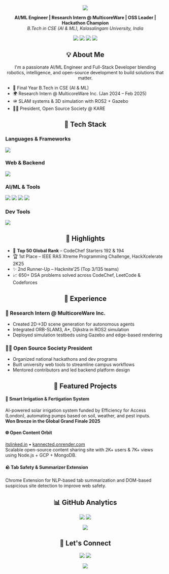 <div align="center">
  <img src="https://capsule-render.vercel.app/api?type=waving&color=0e76a8&height=200&section=header&text=Thummala%20Nithin%20Reddy&fontSize=40&fontColor=ffffff"/>
</div><p align="center">
  <strong>AI/ML Engineer | Research Intern @ MulticoreWare | OSS Leader | Hackathon Champion</strong><br>
  <em>B.Tech in CSE (AI & ML), Kalasalingam University, India</em>
</p><p align="center">
  <a href="mailto:thummalanithinreddy4@gmail.com"><img src="https://img.shields.io/badge/Email-D14836?style=for-the-badge&logo=gmail&logoColor=white"/></a>
  <a href="https://linkedin.com/in/nithin-reddy-thummala-442657268"><img src="https://img.shields.io/badge/LinkedIn-0077B5?style=for-the-badge&logo=linkedin&logoColor=white"/></a>
  <a href="https://github.com/NITHINREDDY3T"><img src="https://img.shields.io/badge/GitHub-181717?style=for-the-badge&logo=github&logoColor=white"/></a>
  <a href="https://codechef.com/users/kl_99220041397"><img src="https://img.shields.io/badge/CodeChef-5B4638?style=for-the-badge&logo=codechef&logoColor=white"/></a>
</p><h2 align="center">💡 About Me</h2><p align="center">
  I'm a passionate AI/ML Engineer and Full-Stack Developer blending robotics, intelligence, and open-source development to build solutions that matter.
</p><ul>
  <li>🤖 Final Year B.Tech in CSE (AI & ML)</li>
  <li>🌍 Research Intern @ MulticoreWare Inc. (Jan 2024 – Feb 2025)</li>
  <li>🪖 SLAM systems & 3D simulation with ROS2 + Gazebo</li>
  <li>👩‍💼 President, Open Source Society @ KARE</li>
</ul><h2 align="center">🔧 Tech Stack</h2><h3>Languages & Frameworks</h3>
<p>
  <img src="https://skillicons.dev/icons?i=python,java,c,cpp,javascript,html,css"/>
</p><h3>Web & Backend</h3>
<p>
  <img src="https://skillicons.dev/icons?i=nodejs,flask,mongodb,mysql,express"/>
</p><h3>AI/ML & Tools</h3>
<p>
  <img src="https://img.shields.io/badge/TensorFlow-EF6C00?style=for-the-badge&logo=tensorflow&logoColor=white"/>
  <img src="https://img.shields.io/badge/PyTorch-EE4C2C?style=for-the-badge&logo=pytorch&logoColor=white"/>
  <img src="https://img.shields.io/badge/ROS2-22314E?style=for-the-badge&logo=ros&logoColor=white"/>
  <img src="https://img.shields.io/badge/Gazebo-2C5DAB?style=for-the-badge&logo=robotframework&logoColor=white"/>
</p><h3>Dev Tools</h3>
<p>
  <img src="https://skillicons.dev/icons?i=git,github,vscode,linux,gcp,postman"/>
</p><h2 align="center">🎯 Highlights</h2><ul>
  <li>🥇 <strong>Top 50 Global Rank</strong> – CodeChef Starters 192 & 194</li>
  <li>🏆 1st Place – IEEE RAS Xtreme Programming Challenge, HackXcelerate 2K25</li>
  <li>✨ 2nd Runner-Up – Hacknite’25 (Top 3/135 teams)</li>
  <li>📈 650+ DSA problems solved across CodeChef, LeetCode & Codeforces</li>
</ul><h2 align="center">💼 Experience</h2><h3>🔬 Research Intern @ MulticoreWare Inc.</h3>
<ul>
  <li>Created 2D→3D scene generation for autonomous agents</li>
  <li>Integrated ORB-SLAM3, A*, Dijkstra in ROS2 simulation</li>
  <li>Deployed simulation testbeds using Gazebo and edge-based rendering</li>
</ul><h3>🧑‍💻 Open Source Society President</h3>
<ul>
  <li>Organized national hackathons and dev programs</li>
  <li>Built university web tools to streamline campus workflows</li>
  <li>Mentored contributors and led backend platform design</li>
</ul><h2 align="center">🎨 Featured Projects</h2><h4>🌿 Smart Irrigation & Fertigation System</h4>
<p>
  AI-powered solar irrigation system funded by Efficiency for Access (London), automating pumps based on soil, weather, and pest inputs. <br>
  <strong>Won Bronze in the Global Grand Finale 2025</strong>
</p><h4>🌐 Open Content Orbit</h4>
<p>
  <a href="https://itslinked.in">itslinked.in</a> • <a href="https://kannected.onrender.com">kannected.onrender.com</a><br>
  Scalable open-source content sharing site with 2K+ users & 7K+ views using Node.js + GCP + MongoDB.
</p><h4>🪨 Tab Safety & Summarizer Extension</h4>
<p>
  Chrome Extension for NLP-based tab summarization and DOM-based suspicious site detection to improve web safety.
</p><h2 align="center">📊 GitHub Analytics</h2><p align="center">
  <img src="https://github-readme-stats.vercel.app/api?username=NITHINREDDY3T&show_icons=true&theme=tokyonight&hide_border=true" />
  <img src="https://github-readme-streak-stats.herokuapp.com/?user=NITHINREDDY3T&theme=tokyonight&hide_border=true" />
</p><p align="center">
  <img src="https://github-readme-stats.vercel.app/api/top-langs/?username=NITHINREDDY3T&layout=compact&theme=tokyonight&hide_border=true" />
</p><h2 align="center">🔗 Let's Connect</h2><p align="center">
  <a href="mailto:thummalanithinreddy4@gmail.com"><img src="https://img.shields.io/badge/Email-Me-D14836?style=for-the-badge&logo=gmail&logoColor=white"/></a>
  <a href="https://linkedin.com/in/nithin-reddy-thummala-442657268"><img src="https://img.shields.io/badge/LinkedIn-Connect-0e76a8?style=for-the-badge&logo=linkedin&logoColor=white"/></a>
</p><div align="center">
  <img src="https://capsule-render.vercel.app/api?type=waving&color=0e76a8&height=200&section=footer"/>
</div>
